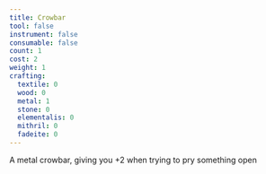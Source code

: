 ```yaml
---
title: Crowbar
tool: false
instrument: false
consumable: false
count: 1
cost: 2
weight: 1
crafting:
  textile: 0
  wood: 0
  metal: 1
  stone: 0
  elementalis: 0
  mithril: 0
  fadeite: 0
---
```


A metal crowbar, giving you +2 when trying to pry something open
